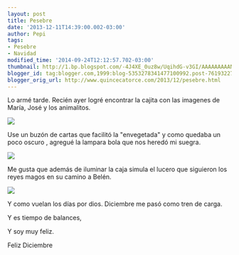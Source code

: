 ```yaml
---
layout: post
title: Pesebre
date: '2013-12-11T14:39:00.002-03:00'
author: Pepi
tags:
- Pesebre
- Navidad
modified_time: '2014-09-24T12:12:57.702-03:00'
thumbnail: http://1.bp.blogspot.com/-4J4XE_0uz8w/UqihdG-v3GI/AAAAAAAAANM/oKfb0nOEN2Q/s72-c/pesebre2.JPG
blogger_id: tag:blogger.com,1999:blog-5353278341477100992.post-7619322745414803098
blogger_orig_url: http://www.quincecatorce.com/2013/12/pesebre.html
---
```


Lo armé tarde. Recién ayer logré encontrar la cajita con las imagenes de María, José y los animalitos. 

[![](http://1.bp.blogspot.com/-4J4XE_0uz8w/UqihdG-v3GI/AAAAAAAAANM/oKfb0nOEN2Q/s1600/pesebre2.JPG)](http://1.bp.blogspot.com/-4J4XE_0uz8w/UqihdG-v3GI/AAAAAAAAANM/oKfb0nOEN2Q/s1600/pesebre2.JPG)

  


Use un buzón de cartas que facilitó la "envegetada" y como quedaba un poco oscuro , agregué la lampara bola que nos heredó mi suegra. 

  


[![](http://1.bp.blogspot.com/-_MeEF0NaCEE/UqihcDIg1yI/AAAAAAAAAM4/OsF602kToQI/s1600/pesebre1.JPG)](http://1.bp.blogspot.com/-_MeEF0NaCEE/UqihcDIg1yI/AAAAAAAAAM4/OsF602kToQI/s1600/pesebre1.JPG)

  


Me gusta que además de iluminar la caja simula el lucero que siguieron los reyes magos en su camino a Belén.

  


[![](http://3.bp.blogspot.com/-vhOl-E5UxE8/UqiheIyZb2I/AAAAAAAAANU/kktAlWWBm1k/s1600/pesebre4.JPG)](http://3.bp.blogspot.com/-vhOl-E5UxE8/UqiheIyZb2I/AAAAAAAAANU/kktAlWWBm1k/s1600/pesebre4.JPG)

  


Y como vuelan los días por dios. Diciembre me pasó como tren de carga. 

Y es tiempo de balances, 

Y soy muy feliz.

  


Feliz Diciembre 
